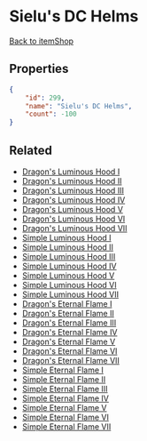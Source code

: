 # Sielu's DC Helms

<no description available>

[Back to itemShop](../item-shops.md)

## Properties

```json
{
    "id": 299,
    "name": "Sielu's DC Helms",
    "count": -100
}
```

## Related

- [Dragon's Luminous Hood I](../items/8484-dragon-s-luminous-hood-i.md)
- [Dragon's Luminous Hood II](../items/8485-dragon-s-luminous-hood-ii.md)
- [Dragon's Luminous Hood III](../items/8486-dragon-s-luminous-hood-iii.md)
- [Dragon's Luminous Hood IV](../items/8487-dragon-s-luminous-hood-iv.md)
- [Dragon's Luminous Hood V](../items/8488-dragon-s-luminous-hood-v.md)
- [Dragon's Luminous Hood VI](../items/8489-dragon-s-luminous-hood-vi.md)
- [Dragon's Luminous Hood VII](../items/8490-dragon-s-luminous-hood-vii.md)
- [Simple Luminous Hood I](../items/8491-simple-luminous-hood-i.md)
- [Simple Luminous Hood II](../items/8492-simple-luminous-hood-ii.md)
- [Simple Luminous Hood III](../items/8493-simple-luminous-hood-iii.md)
- [Simple Luminous Hood IV](../items/8494-simple-luminous-hood-iv.md)
- [Simple Luminous Hood V](../items/8495-simple-luminous-hood-v.md)
- [Simple Luminous Hood VI](../items/8496-simple-luminous-hood-vi.md)
- [Simple Luminous Hood VII](../items/8497-simple-luminous-hood-vii.md)
- [Dragon's Eternal Flame I](../items/8888-dragon-s-eternal-flame-i.md)
- [Dragon's Eternal Flame II](../items/8889-dragon-s-eternal-flame-ii.md)
- [Dragon's Eternal Flame III](../items/8890-dragon-s-eternal-flame-iii.md)
- [Dragon's Eternal Flame IV](../items/8891-dragon-s-eternal-flame-iv.md)
- [Dragon's Eternal Flame V](../items/8892-dragon-s-eternal-flame-v.md)
- [Dragon's Eternal Flame VI](../items/8893-dragon-s-eternal-flame-vi.md)
- [Dragon's Eternal Flame VII](../items/8894-dragon-s-eternal-flame-vii.md)
- [Simple Eternal Flame I](../items/8895-simple-eternal-flame-i.md)
- [Simple Eternal Flame II](../items/8896-simple-eternal-flame-ii.md)
- [Simple Eternal Flame III](../items/8897-simple-eternal-flame-iii.md)
- [Simple Eternal Flame IV](../items/8898-simple-eternal-flame-iv.md)
- [Simple Eternal Flame V](../items/8899-simple-eternal-flame-v.md)
- [Simple Eternal Flame VI](../items/8900-simple-eternal-flame-vi.md)
- [Simple Eternal Flame VII](../items/8901-simple-eternal-flame-vii.md)

